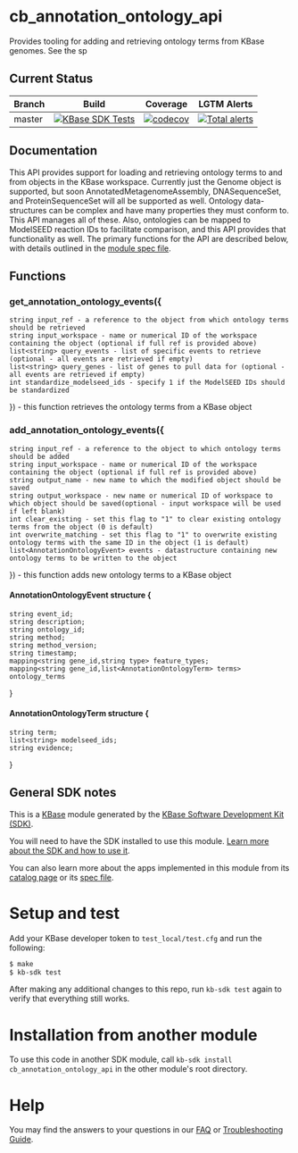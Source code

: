 # cb_annotation_ontology_api

Provides tooling for adding and retrieving ontology terms from KBase genomes. See the sp

## Current Status

| Branch  | Build                                                              | Coverage                                                                         | LGTM Alerts                                                     |
| ------- | ------------------------------------------------------------------ | -------------------------------------------------------------------------------- | --------------------------------------------------------------- |
| master  | [![KBase SDK Tests](https://github.com/kbaseapps/cb_annotation_ontology_api/workflows/KBase%20SDK%20Tests/badge.svg)](https://github.com/kbaseapps/cb_annotation_ontology_api/actions?query=workflow%3A%22KBase+SDK+Tests%22)  | [![codecov](https://codecov.io/gh/kbaseapps/cb_annotation_ontology_api/branch/master/graph/badge.svg)](https://codecov.io/gh/kbaseapps/cb_annotation_ontology_api)  | [![Total alerts](https://img.shields.io/lgtm/alerts/g/kbaseapps/cb_annotation_ontology_api.svg?logo=lgtm&logoWidth=18)](https://lgtm.com/projects/g/kbaseapps/cb_annotation_ontology_api/alerts/)  |

## Documentation

This API provides support for loading and retrieving ontology terms to and from objects in the KBase workspace. Currently just the Genome object is supported, but soon AnnotatedMetagenomeAssembly, DNASequenceSet, and ProteinSequenceSet
will all be supported as well. Ontology data-structures can be complex and have many properties they must conform to. This API manages all of these. Also, ontologies can be mapped to ModelSEED reaction IDs to facilitate comparison, and
this API provides that functionality as well. The primary functions for the API are described below, with details outlined in the [module spec file](https://github.com/kbaseapps/cb_annotation_ontology_api/blob/main/cb_annotation_ontology_api.spec). 

## Functions

### get_annotation_ontology_events({
	string input_ref - a reference to the object from which ontology terms should be retrieved
	string input_workspace - name or numerical ID of the workspace containing the object (optional if full ref is provided above)
	list<string> query_events - list of specific events to retrieve (optional - all events are retrieved if empty)
	list<string> query_genes - list of genes to pull data for (optional - all events are retrieved if empty)
	int standardize_modelseed_ids - specify 1 if the ModelSEED IDs should be standardized
}) - this function retrieves the ontology terms from a KBase object

### add_annotation_ontology_events({
	string input_ref - a reference to the object to which ontology terms should be added
	string input_workspace - name or numerical ID of the workspace containing the object (optional if full ref is provided above)
	string output_name - new name to which the modified object should be saved
	string output_workspace - new name or numerical ID of workspace to which object should be saved(optional - input workspace will be used if left blank)
	int clear_existing - set this flag to "1" to clear existing ontology terms from the object (0 is default)
	int overwrite_matching - set this flag to "1" to overwrite existing ontology terms with the same ID in the object (1 is default)
	list<AnnotationOntologyEvent> events - datastructure containing new ontology terms to be written to the object
}) - this function adds new ontology terms to a KBase object


#### AnnotationOntologyEvent structure { 
	string event_id;
	string description;
	string ontology_id;
	string method;
	string method_version;
	string timestamp;
	mapping<string gene_id,string type> feature_types;
	mapping<string gene_id,list<AnnotationOntologyTerm> terms> ontology_terms
}

#### AnnotationOntologyTerm structure {
	string term;
    list<string> modelseed_ids;
    string evidence;
}

## General SDK notes

This is a [KBase](https://kbase.us) module generated by the [KBase Software Development Kit (SDK)](https://github.com/kbase/kb_sdk).

You will need to have the SDK installed to use this module. [Learn more about the SDK and how to use it](https://kbase.github.io/kb_sdk_docs/).

You can also learn more about the apps implemented in this module from its [catalog page](https://narrative.kbase.us/#catalog/modules/cb_annotation_ontology_api) or its [spec file]($module_name.spec).

# Setup and test

Add your KBase developer token to `test_local/test.cfg` and run the following:

```bash
$ make
$ kb-sdk test
```

After making any additional changes to this repo, run `kb-sdk test` again to verify that everything still works.

# Installation from another module

To use this code in another SDK module, call `kb-sdk install cb_annotation_ontology_api` in the other module's root directory.

# Help

You may find the answers to your questions in our [FAQ](https://kbase.github.io/kb_sdk_docs/references/questions_and_answers.html) or [Troubleshooting Guide](https://kbase.github.io/kb_sdk_docs/references/troubleshooting.html).



